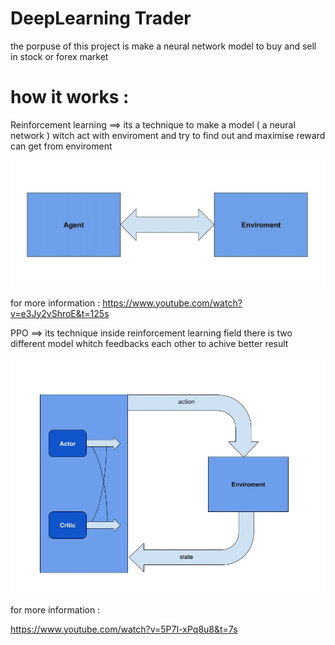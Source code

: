 
# DeepLearning Trader

the porpuse of this project is make a neural network model to buy and sell in stock or forex market 

# how it works :


Reinforcement learning ==> its a technique to make a model ( a neural network ) witch act with enviroment and try to find out and maximise reward can get from enviroment 

![](images/ReinforcementLearning.png)

for more information : 
https://www.youtube.com/watch?v=e3Jy2vShroE&t=125s

PPO ==> its technique inside reinforcement learning field 
there is two different model whitch feedbacks each other to achive better result 

![](images/ACtorCritic.jpg)

for more information : 

https://www.youtube.com/watch?v=5P7I-xPq8u8&t=7s


